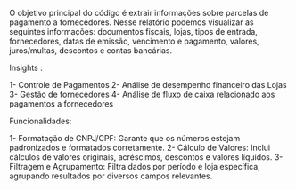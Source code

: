 O objetivo principal do código é extrair informações sobre parcelas de pagamento a fornecedores.
Nesse relatório podemos visualizar as seguintes informações: documentos fiscais, lojas, tipos de entrada, fornecedores, datas de emissão, vencimento e pagamento, valores, juros/multas, descontos e contas bancárias.

 Insights :
 
  1-	Controle de Pagamentos
  2-	Análise de desempenho financeiro das Lojas
  3-	Gestão de fornecedores
  4-	Análise de fluxo de caixa relacionado aos pagamentos a fornecedores

Funcionalidades:

  1- Formatação de CNPJ/CPF: Garante que os números estejam padronizados e formatados corretamente.
  2- Cálculo de Valores: Inclui cálculos de valores originais, acréscimos, descontos e valores líquidos.
  3- Filtragem e Agrupamento: Filtra dados por período e loja específica, agrupando resultados por diversos campos relevantes.
